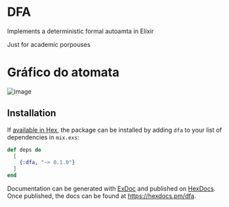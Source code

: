 # DFA

Implements a deterministic formal autoamta in Elixir

Just for academic porpouses

# Gráfico do atomata
![image](https://github.com/user-attachments/assets/5869afaa-f890-4861-8d08-a6a3dadf0cb2)


## Installation

If [available in Hex](https://hex.pm/docs/publish), the package can be installed
by adding `dfa` to your list of dependencies in `mix.exs`:

```elixir
def deps do
  [
    {:dfa, "~> 0.1.0"}
  ]
end
```

Documentation can be generated with [ExDoc](https://github.com/elixir-lang/ex_doc)
and published on [HexDocs](https://hexdocs.pm). Once published, the docs can
be found at <https://hexdocs.pm/dfa>.

